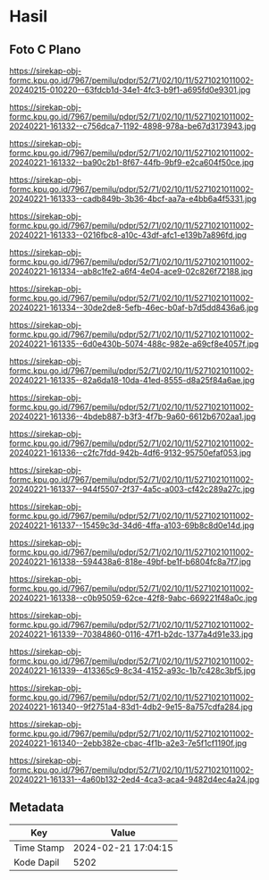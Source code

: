 # Hasil

## Foto C Plano

https://sirekap-obj-formc.kpu.go.id/7967/pemilu/pdpr/52/71/02/10/11/5271021011002-20240215-010220--63fdcb1d-34e1-4fc3-b9f1-a695fd0e9301.jpg

https://sirekap-obj-formc.kpu.go.id/7967/pemilu/pdpr/52/71/02/10/11/5271021011002-20240221-161332--c756dca7-1192-4898-978a-be67d3173943.jpg

https://sirekap-obj-formc.kpu.go.id/7967/pemilu/pdpr/52/71/02/10/11/5271021011002-20240221-161332--ba90c2b1-8f67-44fb-9bf9-e2ca604f50ce.jpg

https://sirekap-obj-formc.kpu.go.id/7967/pemilu/pdpr/52/71/02/10/11/5271021011002-20240221-161333--cadb849b-3b36-4bcf-aa7a-e4bb6a4f5331.jpg

https://sirekap-obj-formc.kpu.go.id/7967/pemilu/pdpr/52/71/02/10/11/5271021011002-20240221-161333--0216fbc8-a10c-43df-afc1-e139b7a896fd.jpg

https://sirekap-obj-formc.kpu.go.id/7967/pemilu/pdpr/52/71/02/10/11/5271021011002-20240221-161334--ab8c1fe2-a6f4-4e04-ace9-02c826f72188.jpg

https://sirekap-obj-formc.kpu.go.id/7967/pemilu/pdpr/52/71/02/10/11/5271021011002-20240221-161334--30de2de8-5efb-46ec-b0af-b7d5dd8436a6.jpg

https://sirekap-obj-formc.kpu.go.id/7967/pemilu/pdpr/52/71/02/10/11/5271021011002-20240221-161335--6d0e430b-5074-488c-982e-a69cf8e4057f.jpg

https://sirekap-obj-formc.kpu.go.id/7967/pemilu/pdpr/52/71/02/10/11/5271021011002-20240221-161335--82a6da18-10da-41ed-8555-d8a25f84a6ae.jpg

https://sirekap-obj-formc.kpu.go.id/7967/pemilu/pdpr/52/71/02/10/11/5271021011002-20240221-161336--4bdeb887-b3f3-4f7b-9a60-6612b6702aa1.jpg

https://sirekap-obj-formc.kpu.go.id/7967/pemilu/pdpr/52/71/02/10/11/5271021011002-20240221-161336--c2fc7fdd-942b-4df6-9132-95750efaf053.jpg

https://sirekap-obj-formc.kpu.go.id/7967/pemilu/pdpr/52/71/02/10/11/5271021011002-20240221-161337--944f5507-2f37-4a5c-a003-cf42c289a27c.jpg

https://sirekap-obj-formc.kpu.go.id/7967/pemilu/pdpr/52/71/02/10/11/5271021011002-20240221-161337--15459c3d-34d6-4ffa-a103-69b8c8d0e14d.jpg

https://sirekap-obj-formc.kpu.go.id/7967/pemilu/pdpr/52/71/02/10/11/5271021011002-20240221-161338--594438a6-818e-49bf-be1f-b6804fc8a7f7.jpg

https://sirekap-obj-formc.kpu.go.id/7967/pemilu/pdpr/52/71/02/10/11/5271021011002-20240221-161338--c0b95059-62ce-42f8-9abc-669221f48a0c.jpg

https://sirekap-obj-formc.kpu.go.id/7967/pemilu/pdpr/52/71/02/10/11/5271021011002-20240221-161339--70384860-0116-47f1-b2dc-1377a4d91e33.jpg

https://sirekap-obj-formc.kpu.go.id/7967/pemilu/pdpr/52/71/02/10/11/5271021011002-20240221-161339--413365c9-8c34-4152-a93c-1b7c428c3bf5.jpg

https://sirekap-obj-formc.kpu.go.id/7967/pemilu/pdpr/52/71/02/10/11/5271021011002-20240221-161340--9f2751a4-83d1-4db2-9e15-8a757cdfa284.jpg

https://sirekap-obj-formc.kpu.go.id/7967/pemilu/pdpr/52/71/02/10/11/5271021011002-20240221-161340--2ebb382e-cbac-4f1b-a2e3-7e5f1cf1190f.jpg

https://sirekap-obj-formc.kpu.go.id/7967/pemilu/pdpr/52/71/02/10/11/5271021011002-20240221-161331--4a60b132-2ed4-4ca3-aca4-9482d4ec4a24.jpg


## Metadata

| Key        | Value               |
| ---------- | ------------------- |
| Time Stamp | 2024-02-21 17:04:15 |
| Kode Dapil | 5202                |



